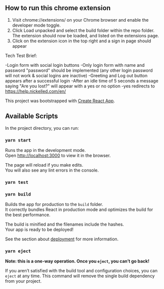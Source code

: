 

## How to run this chrome extension

 1. Visit chrome://extensions/ on your Chrome browser and enable the developer mode toggle.
 2. Click Load unpacked and select the build folder within the repo folder. The extension should now be loaded, and listed on the extensions page. 
 3. Click on the extension icon in the top right and a sign in page should appear


Tech Test Brief:

-Login form with social login buttons
-Only login form with name and password "password" should be implemented (any other login password will not work & social logins are inactive)
-Greeting and Log out button appears after a successful login
-After an idle time of 5 seconds a message saying "Are you lost?" will appear with a yes or no option
-yes redirects to https://help.nickelled.com/en/



This project was bootstrapped with [Create React App](https://github.com/facebook/create-react-app).

## Available Scripts

In the project directory, you can run:

### `yarn start`

Runs the app in the development mode.\
Open [http://localhost:3000](http://localhost:3000) to view it in the browser.

The page will reload if you make edits.\
You will also see any lint errors in the console.

### `yarn test`

### `yarn build`

Builds the app for production to the `build` folder.\
It correctly bundles React in production mode and optimizes the build for the best performance.

The build is minified and the filenames include the hashes.\
Your app is ready to be deployed!

See the section about [deployment](https://facebook.github.io/create-react-app/docs/deployment) for more information.

### `yarn eject`

**Note: this is a one-way operation. Once you `eject`, you can’t go back!**

If you aren’t satisfied with the build tool and configuration choices, you can `eject` at any time. This command will remove the single build dependency from your project.
